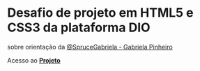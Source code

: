 # Desafio de projeto em HTML5 e CSS3 da plataforma DIO 

sobre orientação da [@SpruceGabriela - Gabriela Pinheiro](https://github.com/SpruceGabriela)

Acesso ao [**Projeto**](https://gustavostsgomes.github.io/HTML5-CSS3/)


